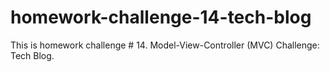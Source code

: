 # homework-challenge-14-tech-blog
This is homework challenge # 14. Model-View-Controller (MVC) Challenge: Tech Blog.
